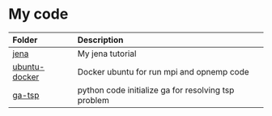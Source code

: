 <h1>
My code
</h1>

| Folder                            | Description                                         |
| :-------------------------------- | :-------------------------------------------------- |
| [jena](./jena/)                   | My jena tutorial                                    |
| [ubuntu-docker](./ubuntu-dcoker/) | Docker ubuntu for run mpi and opnemp code           |
| [ga-tsp](./ga-tsp/)               | python code initialize ga for resolving tsp problem |

